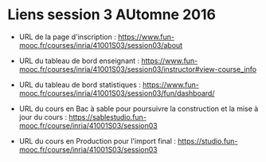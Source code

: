 # Liens session 3 AUtomne 2016

* URL de la page d'inscription : https://www.fun-mooc.fr/courses/inria/41001S03/session03/about

* URL du tableau de bord enseignant : https://www.fun-mooc.fr/courses/inria/41001S03/session03/instructor#view-course_info

* URL du tableau de bord statistiques : https://www.fun-mooc.fr/courses/inria/41001S03/session03/fun/dashboard/

* URL du cours en Bac à sable pour poursuivre la construction et la mise à jour du cours : https://sablestudio.fun-mooc.fr/course/inria/41001S03/session03

* URL du cours en Production pour l'import final : https://studio.fun-mooc.fr/course/inria/41001S03/session03
